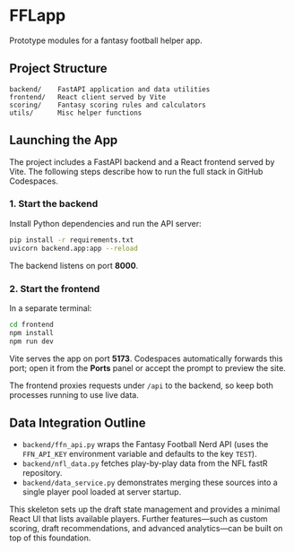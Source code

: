 # FFLapp

Prototype modules for a fantasy football helper app.

## Project Structure

```
backend/    FastAPI application and data utilities
frontend/   React client served by Vite
scoring/    Fantasy scoring rules and calculators
utils/      Misc helper functions
```

## Launching the App

The project includes a FastAPI backend and a React frontend served by Vite. The following steps describe how to run the full stack in GitHub Codespaces.

### 1. Start the backend

Install Python dependencies and run the API server:

```bash
pip install -r requirements.txt
uvicorn backend.app:app --reload
```

The backend listens on port **8000**.

### 2. Start the frontend

In a separate terminal:

```bash
cd frontend
npm install
npm run dev
```

Vite serves the app on port **5173**. Codespaces automatically forwards this port; open it from the **Ports** panel or accept the prompt to preview the site.

The frontend proxies requests under `/api` to the backend, so keep both processes running to use live data.

## Data Integration Outline

- `backend/ffn_api.py` wraps the Fantasy Football Nerd API (uses the `FFN_API_KEY` environment variable and defaults to the key `TEST`).
- `backend/nfl_data.py` fetches play-by-play data from the NFL fastR repository.
- `backend/data_service.py` demonstrates merging these sources into a single player pool loaded at server startup.

This skeleton sets up the draft state management and provides a minimal React UI that lists available players. Further features—such as custom scoring, draft recommendations, and advanced analytics—can be built on top of this foundation.
